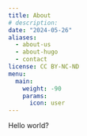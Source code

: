 ```yaml
---
title: About
# description:
date: "2024-05-26"
aliases:
  - about-us
  - about-hugo
  - contact
license: CC BY-NC-ND
menu:
  main:
    weight: -90
    params:
      icon: user
---
```


Hello world?
